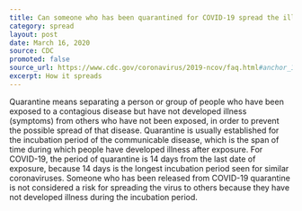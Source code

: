 ```yaml
---
title: Can someone who has been quarantined for COVID-19 spread the illness to others?
category: spread
layout: post
date: March 16, 2020
source: CDC
promoted: false
source_url: https://www.cdc.gov/coronavirus/2019-ncov/faq.html#anchor_1584386553767
excerpt: How it spreads
---
```


Quarantine means separating a person or group of people who have been exposed to a contagious disease but have not developed
illness (symptoms) from others who have not been exposed, in order to prevent the possible spread of that disease. Quarantine
is usually established for the incubation period of the communicable disease, which is the span of time during which people
have developed illness after exposure. For COVID-19, the period of quarantine is 14 days from the last date of exposure,
because 14 days is the longest incubation period seen for similar coronaviruses. Someone who has been released from COVID-19
quarantine is not considered a risk for spreading the virus to others because they have not developed illness during the
incubation period.
